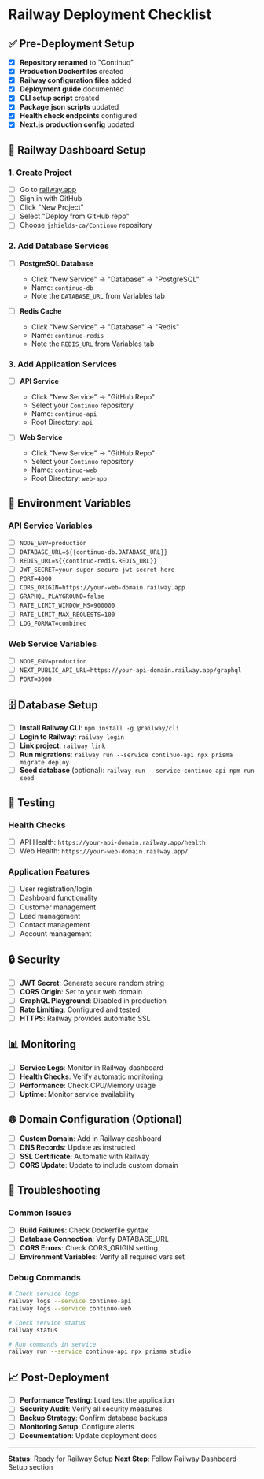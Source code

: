 # Railway Deployment Checklist

## ✅ Pre-Deployment Setup

- [x] **Repository renamed** to "Continuo"
- [x] **Production Dockerfiles** created
- [x] **Railway configuration files** added
- [x] **Deployment guide** documented
- [x] **CLI setup script** created
- [x] **Package.json scripts** updated
- [x] **Health check endpoints** configured
- [x] **Next.js production config** updated

## 🚀 Railway Dashboard Setup

### 1. Create Project
- [ ] Go to [railway.app](https://railway.app)
- [ ] Sign in with GitHub
- [ ] Click "New Project"
- [ ] Select "Deploy from GitHub repo"
- [ ] Choose `jshields-ca/Continuo` repository

### 2. Add Database Services
- [ ] **PostgreSQL Database**
  - Click "New Service" → "Database" → "PostgreSQL"
  - Name: `continuo-db`
  - Note the `DATABASE_URL` from Variables tab

- [ ] **Redis Cache**
  - Click "New Service" → "Database" → "Redis"
  - Name: `continuo-redis`
  - Note the `REDIS_URL` from Variables tab

### 3. Add Application Services
- [ ] **API Service**
  - Click "New Service" → "GitHub Repo"
  - Select your `Continuo` repository
  - Name: `continuo-api`
  - Root Directory: `api`

- [ ] **Web Service**
  - Click "New Service" → "GitHub Repo"
  - Select your `Continuo` repository
  - Name: `continuo-web`
  - Root Directory: `web-app`

## 🔧 Environment Variables

### API Service Variables
- [ ] `NODE_ENV=production`
- [ ] `DATABASE_URL=${{continuo-db.DATABASE_URL}}`
- [ ] `REDIS_URL=${{continuo-redis.REDIS_URL}}`
- [ ] `JWT_SECRET=your-super-secure-jwt-secret-here`
- [ ] `PORT=4000`
- [ ] `CORS_ORIGIN=https://your-web-domain.railway.app`
- [ ] `GRAPHQL_PLAYGROUND=false`
- [ ] `RATE_LIMIT_WINDOW_MS=900000`
- [ ] `RATE_LIMIT_MAX_REQUESTS=100`
- [ ] `LOG_FORMAT=combined`

### Web Service Variables
- [ ] `NODE_ENV=production`
- [ ] `NEXT_PUBLIC_API_URL=https://your-api-domain.railway.app/graphql`
- [ ] `PORT=3000`

## 🗄️ Database Setup

- [ ] **Install Railway CLI**: `npm install -g @railway/cli`
- [ ] **Login to Railway**: `railway login`
- [ ] **Link project**: `railway link`
- [ ] **Run migrations**: `railway run --service continuo-api npx prisma migrate deploy`
- [ ] **Seed database** (optional): `railway run --service continuo-api npm run seed`

## 🧪 Testing

### Health Checks
- [ ] API Health: `https://your-api-domain.railway.app/health`
- [ ] Web Health: `https://your-web-domain.railway.app/`

### Application Features
- [ ] User registration/login
- [ ] Dashboard functionality
- [ ] Customer management
- [ ] Lead management
- [ ] Contact management
- [ ] Account management

## 🔒 Security

- [ ] **JWT Secret**: Generate secure random string
- [ ] **CORS Origin**: Set to your web domain
- [ ] **GraphQL Playground**: Disabled in production
- [ ] **Rate Limiting**: Configured and tested
- [ ] **HTTPS**: Railway provides automatic SSL

## 📊 Monitoring

- [ ] **Service Logs**: Monitor in Railway dashboard
- [ ] **Health Checks**: Verify automatic monitoring
- [ ] **Performance**: Check CPU/Memory usage
- [ ] **Uptime**: Monitor service availability

## 🌐 Domain Configuration (Optional)

- [ ] **Custom Domain**: Add in Railway dashboard
- [ ] **DNS Records**: Update as instructed
- [ ] **SSL Certificate**: Automatic with Railway
- [ ] **CORS Update**: Update to include custom domain

## 🚨 Troubleshooting

### Common Issues
- [ ] **Build Failures**: Check Dockerfile syntax
- [ ] **Database Connection**: Verify DATABASE_URL
- [ ] **CORS Errors**: Check CORS_ORIGIN setting
- [ ] **Environment Variables**: Verify all required vars set

### Debug Commands
```bash
# Check service logs
railway logs --service continuo-api
railway logs --service continuo-web

# Check service status
railway status

# Run commands in service
railway run --service continuo-api npx prisma studio
```

## 📈 Post-Deployment

- [ ] **Performance Testing**: Load test the application
- [ ] **Security Audit**: Verify all security measures
- [ ] **Backup Strategy**: Confirm database backups
- [ ] **Monitoring Setup**: Configure alerts
- [ ] **Documentation**: Update deployment docs

---

**Status**: Ready for Railway Setup
**Next Step**: Follow Railway Dashboard Setup section 